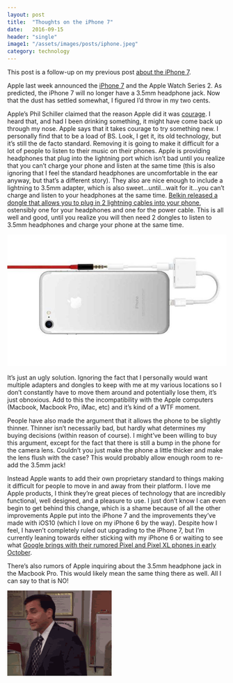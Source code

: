 ```yaml
---
layout: post
title:  "Thoughts on the iPhone 7"
date:   2016-09-15
header: "single"
image1: "/assets/images/posts/iphone.jpeg"
category: technology
---
```


This post is a follow-up on my previous post <a href="http://kpwags.com/technology/2016/08/23/about-the-iphone-7.html">about the iPhone 7</a>.

Apple last week announced the <a href="https://www.apple.com/iphone-7/" target="_blank" rel="noopener noreferrer">iPhone 7</a> and the Apple Watch Series 2.  As predicted, the iPhone 7 will no longer have a 3.5mm headphone jack. Now that the dust has settled somewhat, I figured I’d throw in my two cents.

Apple’s Phil Schiller claimed that the reason Apple did it was <a href="http://www.theverge.com/2016/9/7/12838024/apple-iphone-7-plus-headphone-jack-removal-courage" target="_blank" rel="noopener noreferrer">courage</a>.  I heard that, and had I been drinking something, it might have come back up through my nose.  Apple says that it takes courage to try something new.  I personally find that to be a load of BS.  Look, I get it, its old technology, but it’s still the de facto standard.  Removing it is going to make it difficult for a lot of people to listen to their music on their phones.  Apple is providing headphones that plug into the lightning port which isn’t bad until you realize that you can’t charge your phone and listen at the same time (this is also ignoring that I feel the standard headphones are uncomfortable in the ear anyway, but that’s a different story).  They also are nice enough to include a lightning to 3.5mm adapter, which is also sweet...until...wait for it...you can’t charge and listen to your headphones at the same time.  <a href="http://arstechnica.com/gaming/2016/09/the-iphone-7s-first-headphone-and-charge-dongle-isnt-coming-from-apple/" target="_blank" rel="noopener noreferrer">Belkin released a dongle that allows you to plug in 2 lightning cables into your phone</a>, ostensibly one for your headphones and one for the power cable.  This is all well and good, until you realize you will then need 2 dongles to listen to 3.5mm headphones and charge your phone at the same time.

<p class="center-align"><img src="/assets/images/posts/belkin-adapter.jpg" alt="Belkin Adapter" style="max-width:100%" /></p>

It’s just an ugly solution.  Ignoring the fact that I personally would want multiple adapters and dongles to keep with me at my various locations so I don’t constantly have to move them around and potentially lose them, it’s just obnoxious.  Add to this the incompatibility with the Apple computers (Macbook, Macbook Pro, iMac, etc) and it’s kind of a WTF moment.

People have also made the argument that it allows the phone to be slightly thinner.  Thinner isn’t necessarily bad, but hardly what determines my buying decisions (within reason of course).  I might’ve been willing to buy this argument, except for the fact that there is still a bump in the phone for the camera lens.  Couldn’t you just make the phone a little thicker and make the lens flush with the case?  This would probably allow enough room to re-add the 3.5mm jack!

Instead Apple wants to add their own proprietary standard to things making it difficult for people to move in and away from their platform.  I love me Apple products, I think they’re great pieces of technology that are incredibly functional, well designed, and a pleasure to use.  I just don’t know I can even begin to get behind this change, which is a shame because of all the other improvements Apple put into the iPhone 7 and the improvements they’ve made with iOS10 (which I love on my iPhone 6 by the way).  Despite how I feel, I haven’t completely ruled out upgrading to the iPhone 7, but I’m currently leaning towards either sticking with my iPhone 6 or waiting to see what <a href="http://www.androidpolice.com/2016/09/01/google-will-announce-pixel-phones-4k-chromecast-google-home-daydream-vr-viewer-on-october-4th/" target="_blank" rel="noopener noreferrer">Google brings with their rumored Pixel and Pixel XL phones in early October</a>.

There’s also rumors of Apple inquiring about the 3.5mm headphone jack in the Macbook Pro.  This would likely mean the same thing there as well.  All I can say to that is NO!

<p class="center-align"><img src="/assets/images/posts/michael-scott-no.gif" alt="Michael Scott - NO" style="max-width:100%" /></p>
